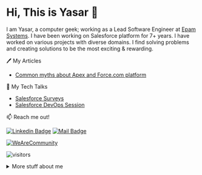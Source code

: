 # Hi, This is Yasar :wave: 

I am Yasar, a computer geek; working as a Lead Software Engineer at [Epam Systems](https://www.epam.com/). I have been working on Salesforce platform for 7+ years. I have worked on various projects with diverse domains. I find solving problems and creating solutions to be the most exciting & rewarding.


:pen: My Articles
- [Common myths about Apex and Force.com platform](https://wearecommunity.io/communities/b1EKvfHjSl/articles/1994)


:open_file_folder: My Tech Talks
- [Salesforce Surveys](https://wearecommunity.io/events/tech-talk-salesforce-surveys/talks/16916)
- [Salesforce DevOps Session](https://wearecommunity.io/events/salesforce-tech-talk-devops-session-3/talks/17983)


:mailbox: Reach me out!

[![Linkedin Badge](https://img.shields.io/badge/-Yasar%20Shaikh-0e76a8?style=flat&labelColor=0e76a8&logo=linkedin&logoColor=white)](https://www.linkedin.com/in/yasar-shaikh/) [![Mail Badge](https://img.shields.io/badge/-Yasar%20Shaikh-c0392b?style=flat&labelColor=c0392b&logo=gmail&logoColor=white)](mailto:yasar_shaikh@mail.com)

[![WeAreCommunity](https://img.shields.io/badge/We%20Are%20Community-Yasar%20Shaikh-orange)](https://wearecommunity.io/users/yasar-shaikh)

![visitors](https://visitor-badge.glitch.me/badge?page_id=yasarshaikh.yasarshaikh&left_color=green&right_color=red)


<details>
    <summary>
        More stuff about me
    </summary>

### Profile Visits: 
![GitHub stats](https://github-readme-stats.vercel.app/api?username=yasarshaikh&show_icons=true&theme=radical)


</details>
